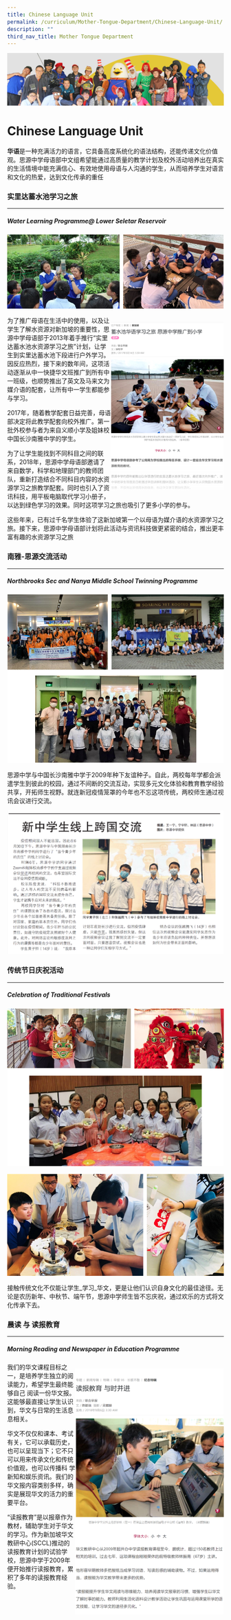 ```yaml
---
title: Chinese Language Unit
permalink: /curriculum/Mother-Tongue-Department/Chinese-Language-Unit/
description: ""
third_nav_title: Mother Tongue Department
---
```

![](/images/curriculum.jpg)

Chinese Language Unit
=====================

**华语**是一种充满活力的语言，它具备高度系统化的语法结构，还能传递文化价值观。思源中学母语部中文组希望能通过高质量的教学计划及校外活动培养出在真实的生活情境中能充满信心、有效地使用母语与人沟通的学生，从而培养学生对语言和文化的热爱，达到文化传承的重任

### 实里达蓄水池学习之旅
----------

##### **Water Learning Programme@ Lower Seletar Reservoir**
![](/images/chineselanguageunit.png)


<div>

<div style="float: right">

![](/images/chineselanguage2.png)

</div><div>

为了推广母语在生活中的使用，以及让学生了解水资源对新加坡的重要性，思源中学母语部于2013年着手推行“实里达蓄水池水资源学习之旅”计划，让学生到实里达蓄水池下段进行户外学习。因反应热烈，接下来的数年间，这项活动逐渐从中一快捷华文班推广到所有中一班级，也顺势推出了英文及马来文为媒介语的配套，让所有中一学生都能参与学习。

2017年，随着教学配套日益完善，母语部决定将此教学配套向校外推广。第一批外校参与者为来自义顺小学及姐妹校中国长沙南雅中学的学生。

为了让学生能找到不同科目之间的联系，2018年，思源中学母语部邀请了来自数学，科学和地理部门的教师团队，重新打造结合不同科目内容的水资源学习之旅教学配套。同时也引入了资讯科技，用平板电脑取代学习小册子，以达到绿色学习的效果。同时这项学习之旅也吸引了更多小学的参与。

这些年来，已有过千名学生体验了这新加坡第一个以母语为媒介语的水资源学习之旅。接下来，思源中学母语部计划将此活动与资讯科技做更紧密的结合，推出更丰富有趣的水资源学习之旅

</div></div>

### 南雅-思源交流活动
---------

##### **Northbrooks Sec and Nanya Middle School Twinning Programme**




![](/images/chinese.png)

 思源中学与中国长沙南雅中学于2009年种下友谊种子。自此，两校每年学都会派遣学生到彼此的校园，通过不间断的交流互动，实现多元文化体验和教育教学经验共享，开拓师生视野。就连新冠疫情笼罩的今年也不忘这项传统，两校师生通过视讯会议进行交流。 


![](/images/chinese2.png)

### 传统节日庆祝活动
--------

##### **Celebration of Traditional Festivals**

![](/images/chinese3.png)

![](/images/chinese4.png)

接触传统文化不仅能让学生_学习_华文，更是让他们认识自身文化的最佳途径。无论是农历新年、中秋节、端午节，思源中学师生皆不忘庆祝，通过欢乐的方式将文化传承下去。

### 晨读 与 读报教育 
----------

##### **Morning Reading and Newspaper in Education Programme**



<div>

<div style="float: right">

![](/images/chinese5.png)

</div><div>

我们的华文课程目标之一，是培养学生独立的阅读能力，希望学生最终能够自己 阅读一份华文报。这能够最直接让学生认识到，华文与日常的生活息息相关。

华文不仅仅和课本、考试有关，它可以承载历史，也可以呈现当下；它不只可以用来传承文化和传统价值观，也可以传播科 学新知和娱乐资讯。我们的华文报内容类别多样，确实是展现华文的活力的重要平台。

“读报教育”是以报章作为教材，辅助学生对于华文的学习。作为新加坡华文教研中心(SCCL)推动的读报教育计划的试验学校，思源中学于2009年便开始推行读报教育，累积了多年的读报教育经验。

</div></div>